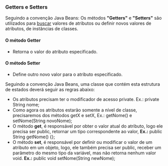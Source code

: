 ### Getters e Setters
Seguindo a convenção Java Beans:
Os métodos <strong>"Getters"</strong> e <strong>"Setters"</strong> são utilizados para <u>buscar</u> valores de atributos ou definir novos valores de atributos, de instâncias de classes.

#### O método Getter
- Retorna o valor do atributo especificado.
#### O método Setter 
- Define outro novo valor para o atributo especificado.

Seguindo a convenção Java Beans, uma classe que contém esta estrutura de estados deverá seguir as regras abaixo:
- Os atributos precisam ter o modificador de acesso private. Ex.: private String nome;
- Como agora os atributos estarão somente a nível de classe, precisaremos dos métodos getX e setX, Ex.: getNome() e setNome(String novoNome);
- O método <strong>get</strong>, é responsável por obter o valor atual do atributo, logo ele precisa ser public, retornar um tipo correspondente ao valor, 
<strong>Ex.:</strong> public String getNome() {};
- O método <strong>set</strong>, é responsável por definir ou modificar o valor de um atributo em um objeto, logo, ele também precisa ser public, receber um parâmetro do mesmo tipo da variável, mas não retorna nenhum valor void. 
<strong>Ex.:</strong> public void setNome(String newNome);